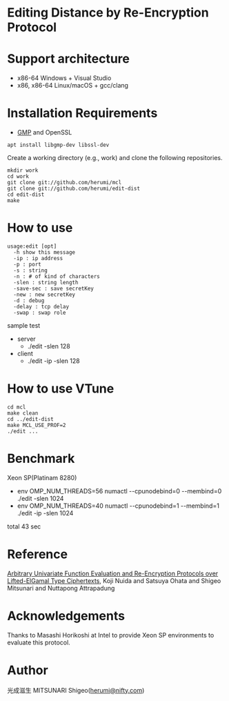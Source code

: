 # Editing Distance by Re-Encryption Protocol

# Support architecture

* x86-64 Windows + Visual Studio
* x86, x86-64 Linux/macOS + gcc/clang

# Installation Requirements

* [GMP](https://gmplib.org/) and OpenSSL
```
apt install libgmp-dev libssl-dev
```

Create a working directory (e.g., work) and clone the following repositories.
```
mkdir work
cd work
git clone git://github.com/herumi/mcl
git clone git://github.com/herumi/edit-dist
cd edit-dist
make
```
# How to use

```
usage:edit [opt]
  -h show this message
  -ip : ip address
  -p : port
  -s : string
  -n : # of kind of characters
  -slen : string length
  -save-sec : save secretKey
  -new : new secretKey
  -d : debug
  -delay : tcp delay
  -swap : swap role
```

sample test
- server
  - ./edit -slen 128
- client
  - ./edit -ip <server> -slen 128

# How to use VTune
```
cd mcl
make clean
cd ../edit-dist
make MCL_USE_PROF=2
./edit ...
```

# Benchmark
Xeon SP(Platinam 8280)
- env OMP_NUM_THREADS=56 numactl --cpunodebind=0 --membind=0 ./edit -slen 1024
- env OMP_NUM_THREADS=40 numactl --cpunodebind=1 --membind=1 ./edit -ip <server> -slen 1024

total 43 sec

# Reference
[Arbitrary Univariate Function Evaluation and Re-Encryption Protocols over Lifted-ElGamal Type Ciphertexts](https://eprint.iacr.org/2019/1233), Koji Nuida and Satsuya Ohata and Shigeo Mitsunari and Nuttapong Attrapadung


# Acknowledgements
Thanks to Masashi Horikoshi at Intel to provide Xeon SP environments to evaluate this protocol.

# Author

光成滋生 MITSUNARI Shigeo(herumi@nifty.com)
